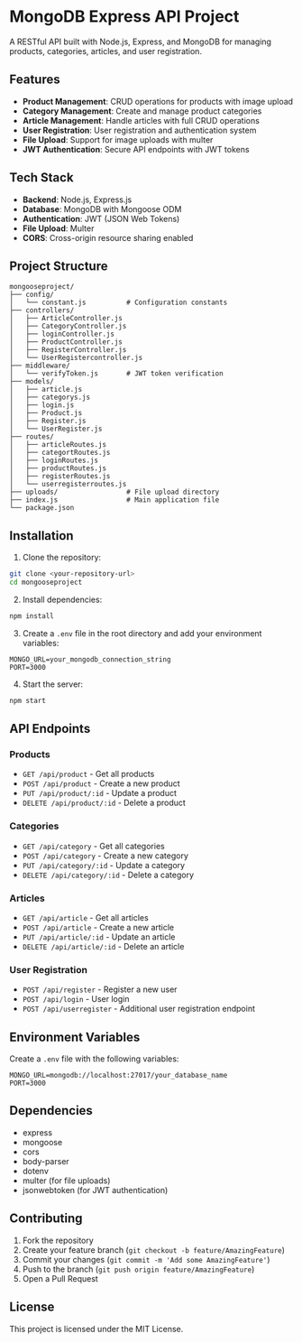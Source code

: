 # MongoDB Express API Project

A RESTful API built with Node.js, Express, and MongoDB for managing products, categories, articles, and user registration.

## Features

- **Product Management**: CRUD operations for products with image upload
- **Category Management**: Create and manage product categories
- **Article Management**: Handle articles with full CRUD operations
- **User Registration**: User registration and authentication system
- **File Upload**: Support for image uploads with multer
- **JWT Authentication**: Secure API endpoints with JWT tokens

## Tech Stack

- **Backend**: Node.js, Express.js
- **Database**: MongoDB with Mongoose ODM
- **Authentication**: JWT (JSON Web Tokens)
- **File Upload**: Multer
- **CORS**: Cross-origin resource sharing enabled

## Project Structure

```
mongooseproject/
├── config/
│   └── constant.js          # Configuration constants
├── controllers/
│   ├── ArticleController.js
│   ├── CategoryController.js
│   ├── loginController.js
│   ├── ProductController.js
│   ├── RegisterController.js
│   └── UserRegistercontroller.js
├── middleware/
│   └── verifyToken.js       # JWT token verification
├── models/
│   ├── article.js
│   ├── categorys.js
│   ├── login.js
│   ├── Product.js
│   ├── Register.js
│   └── UserRegister.js
├── routes/
│   ├── articleRoutes.js
│   ├── categortRoutes.js
│   ├── loginRoutes.js
│   ├── productRoutes.js
│   ├── registerRoutes.js
│   └── userregisterroutes.js
├── uploads/                 # File upload directory
├── index.js                 # Main application file
└── package.json
```

## Installation

1. Clone the repository:
```bash
git clone <your-repository-url>
cd mongooseproject
```

2. Install dependencies:
```bash
npm install
```

3. Create a `.env` file in the root directory and add your environment variables:
```env
MONGO_URL=your_mongodb_connection_string
PORT=3000
```

4. Start the server:
```bash
npm start
```

## API Endpoints

### Products
- `GET /api/product` - Get all products
- `POST /api/product` - Create a new product
- `PUT /api/product/:id` - Update a product
- `DELETE /api/product/:id` - Delete a product

### Categories
- `GET /api/category` - Get all categories
- `POST /api/category` - Create a new category
- `PUT /api/category/:id` - Update a category
- `DELETE /api/category/:id` - Delete a category

### Articles
- `GET /api/article` - Get all articles
- `POST /api/article` - Create a new article
- `PUT /api/article/:id` - Update an article
- `DELETE /api/article/:id` - Delete an article

### User Registration
- `POST /api/register` - Register a new user
- `POST /api/login` - User login
- `POST /api/userregister` - Additional user registration endpoint

## Environment Variables

Create a `.env` file with the following variables:

```env
MONGO_URL=mongodb://localhost:27017/your_database_name
PORT=3000
```

## Dependencies

- express
- mongoose
- cors
- body-parser
- dotenv
- multer (for file uploads)
- jsonwebtoken (for JWT authentication)

## Contributing

1. Fork the repository
2. Create your feature branch (`git checkout -b feature/AmazingFeature`)
3. Commit your changes (`git commit -m 'Add some AmazingFeature'`)
4. Push to the branch (`git push origin feature/AmazingFeature`)
5. Open a Pull Request

## License

This project is licensed under the MIT License. 